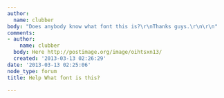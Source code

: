 ```yaml
---
author:
  name: clubber
body: "Does anybody know what font this is?\r\nThanks guys.\r\n\r\n"
comments:
- author:
    name: clubber
  body: Here http://postimage.org/image/oihtsxn13/
  created: '2013-03-13 02:26:29'
date: '2013-03-13 02:25:06'
node_type: forum
title: Help What font is this?

---
```

